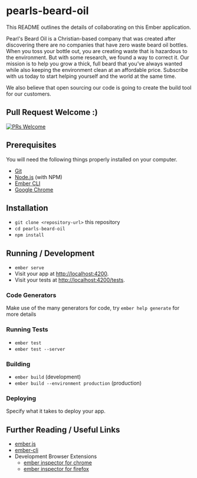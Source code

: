 # pearls-beard-oil

This README outlines the details of collaborating on this Ember application.

Pearl's Beard Oil is a Christian-based company that was created after discovering there are no companies that have zero waste beard oil bottles. When you toss your bottle out, you are creating waste that is hazardous to the environment. But with some research, we found a way to correct it. Our mission is to help you grow a thick, full beard that you’ve always wanted while also keeping the environment clean at an affordable price. Subscribe with us today to start helping yourself and the world at the same time.

We also believe that open sourcing our code is going to create the build tool
for our customers.

## Pull Request Welcome :)
[![PRs Welcome](https://img.shields.io/badge/prs-welcome-brightgreen.svg?style=flat-square)](http://makeapullrequest.com)

## Prerequisites

You will need the following things properly installed on your computer.

* [Git](https://git-scm.com/)
* [Node.js](https://nodejs.org/) (with NPM)
* [Ember CLI](https://ember-cli.com/)
* [Google Chrome](https://google.com/chrome/)

## Installation

* `git clone <repository-url>` this repository
* `cd pearls-beard-oil`
* `npm install`

## Running / Development

* `ember serve`
* Visit your app at [http://localhost:4200](http://localhost:4200).
* Visit your tests at [http://localhost:4200/tests](http://localhost:4200/tests).

### Code Generators

Make use of the many generators for code, try `ember help generate` for more details

### Running Tests

* `ember test`
* `ember test --server`

### Building

* `ember build` (development)
* `ember build --environment production` (production)

### Deploying

Specify what it takes to deploy your app.

## Further Reading / Useful Links

* [ember.js](https://emberjs.com/)
* [ember-cli](https://ember-cli.com/)
* Development Browser Extensions
  * [ember inspector for chrome](https://chrome.google.com/webstore/detail/ember-inspector/bmdblncegkenkacieihfhpjfppoconhi)
  * [ember inspector for firefox](https://addons.mozilla.org/en-US/firefox/addon/ember-inspector/)
